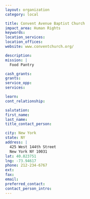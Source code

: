 ```yaml
---
layout: organization
category: local

title: Convent Avenue Baptist Church
impact_area: Human Rights
keywords: 
location_services: 
location_offices: 
website: www.conventchurch.org/‎

description: 
mission: |
  Food Pantry

cash_grants: 
grants: 
service_opp: 
services: 

learn: 
cont_relationship: 

salutation: 
first_name: 
last_name: 
title_contact_person: 

city: New York
state: NY
address: |
  425 West 144th Street     
  New York NY 10031
lat: 40.823751
lng: -73.94617
phone: 212-234-6767
ext: 
fax: 
email: 
preferred_contact: 
contact_person_intro: 
---
```

